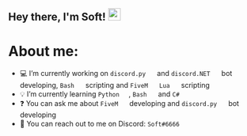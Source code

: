 <h2> Hey there, I'm Soft! <img src="https://media.discordapp.net/attachments/805366110685626378/842262646946136064/corazon.gif" width="25" height="25"></h2>

<h1> About me:</h1>

- 💻 I’m currently working on `discord.py` <img src="https://media.discordapp.net/attachments/805366110685626378/842263502809858078/Discord.png" width="15" height="15"> and `discord.NET` <img src="https://media.discordapp.net/attachments/805366110685626378/842263502809858078/Discord.png" width="15" height="15"> bot developing, `Bash` <img src="https://media.discordapp.net/attachments/805366110685626378/846966367973801984/kisspng-bash-scalable-vector-graphics-logo-printf-format-s-5c75b46c5b6d18.7134179615512177723745.png" width="15" height="15"> scripting and `FiveM` <img src="https://media.discordapp.net/attachments/805366110685626378/842263916646105118/FiveM.png" width="15" height="15"> `Lua` <img src="https://media.discordapp.net/attachments/805366110685626378/842263732900855818/lua.png" width="15" height="15"> scripting
- 💡 I’m currently learning `Python` <img src="https://media.discordapp.net/attachments/805366110685626378/842264410206109706/python.png" width="15" height="15">, `Bash` <img src="https://media.discordapp.net/attachments/805366110685626378/846966367973801984/kisspng-bash-scalable-vector-graphics-logo-printf-format-s-5c75b46c5b6d18.7134179615512177723745.png" width="15" height="15"> and `C#` <img src="https://media.discordapp.net/attachments/805366110685626378/842264655048867840/csharp.png" width="12.5" height="15">
- ❓ You can ask me about `FiveM` <img src="https://media.discordapp.net/attachments/805366110685626378/842263916646105118/FiveM.png" width="15" height="15"> developing and `discord.py` <img src="https://media.discordapp.net/attachments/805366110685626378/842263502809858078/Discord.png" width="15" height="15"> bot developing
- 📧 You can reach out to me on Discord: `Soft#6666` <img src="https://media.discordapp.net/attachments/805366110685626378/842263502809858078/Discord.png" width="15" height="15">